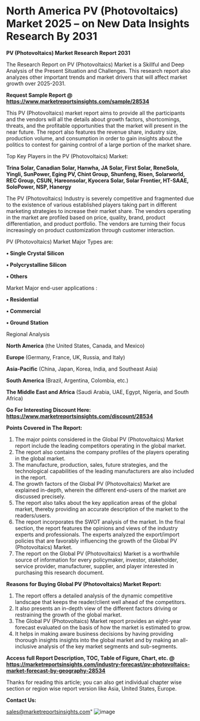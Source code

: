 # North America PV (Photovoltaics) Market 2025 – on New Data Insights Research By 2031

<strong>PV (Photovoltaics) Market Research Report 2031</strong>

The Research Report on PV (Photovoltaics) Market is a Skillful and Deep Analysis of the Present Situation and Challenges. This research report also analyzes other important trends and market drivers that will affect market growth over 2025-2031.

<strong>Request Sample Report @ <a href=https://www.marketreportsinsights.com/sample/28534>https://www.marketreportsinsights.com/sample/28534</a></strong>

This PV (Photovoltaics) market report aims to provide all the participants and the vendors will all the details about growth factors, shortcomings, threats, and the profitable opportunities that the market will present in the near future. The report also features the revenue share, industry size, production volume, and consumption in order to gain insights about the politics to contest for gaining control of a large portion of the market share.

Top Key Players in the PV (Photovoltaics) Market:

<strong>Trina Solar, Canadian Solar, Hanwha, JA Solar, First Solar, ReneSola, Yingli, SunPower, Eging PV, Chint Group, Shunfeng, Risen, Solarworld, REC Group, CSUN, Hareonsolar, Kyocera Solar, Solar Frontier, HT-SAAE, SoloPower, NSP, Hanergy</strong>

The PV (Photovoltaics) Industry is severely competitive and fragmented due to the existence of various established players taking part in different marketing strategies to increase their market share. The vendors operating in the market are profiled based on price, quality, brand, product differentiation, and product portfolio. The vendors are turning their focus increasingly on product customization through customer interaction.

PV (Photovoltaics) Market Major Types are:

<strong>• Single Crystal Silicon

• Polycrystalline Silicon

• Others</strong>

Market Major end-user applications :

<strong>• Residential

• Commercial

• Ground Station</strong>

Regional Analysis

</u><strong><b>North America</b></strong> (the United States, Canada, and Mexico)

<strong><b>Europe </b></strong>(Germany, France, UK, Russia, and Italy)

<strong><b>Asia-Pacific</b></strong> (China, Japan, Korea, India, and Southeast Asia)

<strong><b>South America</b></strong> (Brazil, Argentina, Colombia, etc.)

<strong><b>The Middle East and Africa</b></strong> (Saudi Arabia, UAE, Egypt, Nigeria, and South Africa)

<strong>Go For Interesting Discount Here: <a href=https://www.marketreportsinsights.com/discount/28534>https://www.marketreportsinsights.com/discount/28534</a></strong>

<strong>Points Covered in The Report:</strong>
<ol>
  <li>The major points considered in the Global PV (Photovoltaics) Market report include the leading competitors operating in the global market.</li>
  <li>The report also contains the company profiles of the players operating in the global market.</li>
  <li>The manufacture, production, sales, future strategies, and the technological capabilities of the leading manufacturers are also included in the report.</li>
  <li>The growth factors of the Global PV (Photovoltaics) Market are explained in-depth, wherein the different end-users of the market are discussed precisely.</li>
  <li>The report also talks about the key application areas of the global market, thereby providing an accurate description of the market to the readers/users.</li>
  <li>The report incorporates the SWOT analysis of the market. In the final section, the report features the opinions and views of the industry experts and professionals. The experts analyzed the export/import policies that are favorably influencing the growth of the Global PV (Photovoltaics) Market.</li>
  <li>The report on the Global PV (Photovoltaics) Market is a worthwhile source of information for every policymaker, investor, stakeholder, service provider, manufacturer, supplier, and player interested in purchasing this research document.</li>
</ol>
<strong>Reasons for Buying Global PV (Photovoltaics) Market Report:</strong>

<ol>
  <li>The report offers a detailed analysis of the dynamic competitive landscape that keeps the reader/client well ahead of the competitors.</li>
  <li>It also presents an in-depth view of the different factors driving or restraining the growth of the global market.</li>
  <li>The Global PV (Photovoltaics) Market report provides an eight-year forecast evaluated on the basis of how the market is estimated to grow.</li>
  <li>It helps in making aware business decisions by having providing thorough insights insights into the global market and by making an all-inclusive analysis of the key market segments and sub-segments.</li>
</ol>
<strong>Access full Report Description, TOC, Table of Figure, Chart, etc. @ <a href=https://marketreportsinsights.com/industry-forecast/pv-photovoltaics-market-forecast-by-geography-28534>https://marketreportsinsights.com/industry-forecast/pv-photovoltaics-market-forecast-by-geography-28534</a></strong>


Thanks for reading this article; you can also get individual chapter wise section or region wise report version like Asia, United States, Europe.

<strong>Contact Us:</strong>

sales@marketreportsinsights.com"
![image](https://github.com/user-attachments/assets/cadab4c2-00fd-4888-b035-be357895264a)

